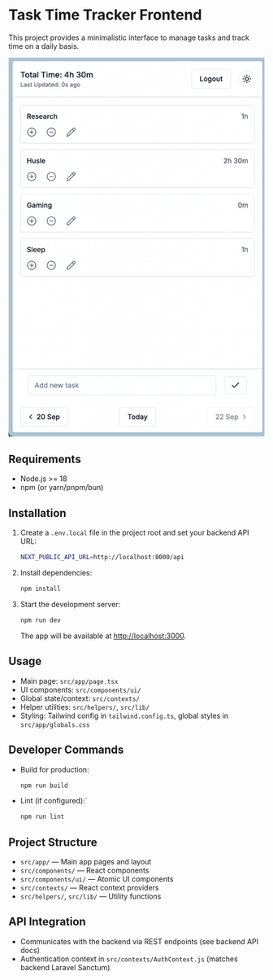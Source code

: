 # Task Time Tracker Frontend
This project provides a minimalistic interface to manage tasks and track time on a daily basis.

![Task Tracker Screenshot](./dashboard.png)

## Requirements
- Node.js >= 18
- npm (or yarn/pnpm/bun)

## Installation
1. Create a `.env.local` file in the project root and set your backend API URL:
	```sh
	NEXT_PUBLIC_API_URL=http://localhost:8000/api
	```
2. Install dependencies:
	 ```sh
	 npm install
	 ```
3. Start the development server:
	 ```sh
	 npm run dev
	 ```
	 The app will be available at [http://localhost:3000](http://localhost:3000).

## Usage
- Main page: `src/app/page.tsx`
- UI components: `src/components/ui/`
- Global state/context: `src/contexts/`
- Helper utilities: `src/helpers/`, `src/lib/`
- Styling: Tailwind config in `tailwind.config.ts`, global styles in `src/app/globals.css`

## Developer Commands
- Build for production:
	```sh
	npm run build
	```
- Lint (if configured):`
	```sh
	npm run lint
	```

## Project Structure
- `src/app/` — Main app pages and layout
- `src/components/` — React components
- `src/components/ui/` — Atomic UI components
- `src/contexts/` — React context providers
- `src/helpers/`, `src/lib/` — Utility functions

## API Integration
- Communicates with the backend via REST endpoints (see backend API docs)
- Authentication context in `src/contexts/AuthContext.js` (matches backend Laravel Sanctum)

